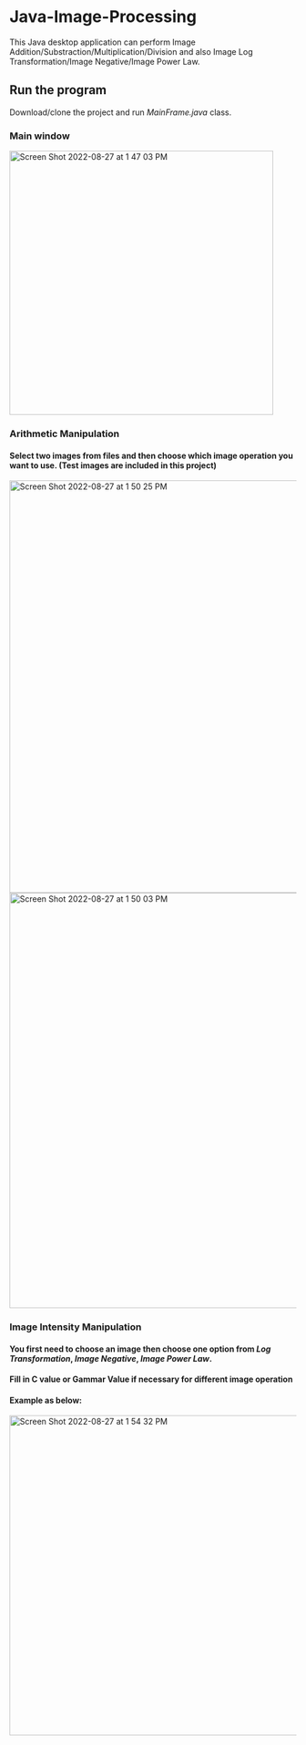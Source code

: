 # Java-Image-Processing
This Java desktop application can perform Image Addition/Substraction/Multiplication/Division and also Image Log Transformation/Image Negative/Image Power Law.

## Run the program
Download/clone the project and run _MainFrame.java_ class.

### Main window
<img width="463" alt="Screen Shot 2022-08-27 at 1 47 03 PM" src="https://user-images.githubusercontent.com/78637348/187044055-a2a8ea05-5487-4a5e-a8e2-4929e202155d.png">

### Arithmetic Manipulation
#### Select two images from files and then choose which image operation you want to use. (Test images are included in this project)
<img width="723" alt="Screen Shot 2022-08-27 at 1 50 25 PM" src="https://user-images.githubusercontent.com/78637348/187044178-632b1ffd-b21f-4700-9f66-726dda283905.png">

<img width="728" alt="Screen Shot 2022-08-27 at 1 50 03 PM" src="https://user-images.githubusercontent.com/78637348/187044166-79b92525-fac9-40af-a954-54aebc98c279.png">

### Image Intensity Manipulation
#### You first need to choose an image then choose one option from _Log Transformation_, _Image Negative_, _Image Power Law_.
#### Fill in C value or Gammar Value if necessary for different image operation
#### Example as below:
<img width="561" alt="Screen Shot 2022-08-27 at 1 54 32 PM" src="https://user-images.githubusercontent.com/78637348/187044287-ad327237-165b-4e04-a586-113c6280bd21.png">



